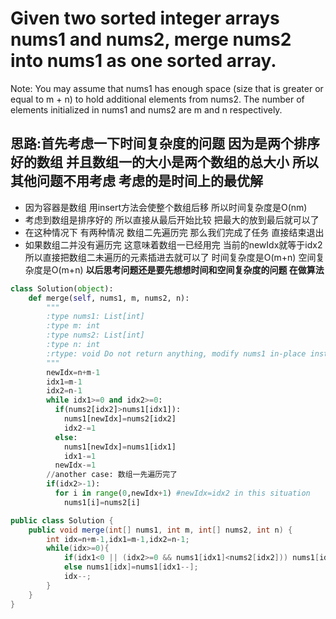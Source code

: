 # Given two sorted integer arrays nums1 and nums2, merge nums2 into nums1 as one sorted array.
Note:
You may assume that nums1 has enough space (size that is greater or equal to m + n) to hold additional elements from nums2. The number of elements initialized in nums1 and nums2 are m and n respectively.
## 思路:首先考虑一下时间复杂度的问题 因为是两个排序好的数组 并且数组一的大小是两个数组的总大小 所以其他问题不用考虑 考虑的是时间上的最优解
* 因为容器是数组 用insert方法会使整个数组后移 所以时间复杂度是O(nm) 
* 考虑到数组是排序好的 所以直接从最后开始比较 把最大的放到最后就可以了
 * 在这种情况下 有两种情况 数组二先遍历完 那么我们完成了任务 直接结束退出
 * 如果数组二并没有遍历完 这意味着数组一已经用完 当前的newIdx就等于idx2 所以直接把数组二未遍历的元素插进去就可以了 时间复杂度是O(m+n) 空间复杂度是O(m+n)
**以后思考问题还是要先想想时间和空间复杂度的问题 在做算法** 
```python
class Solution(object):
    def merge(self, nums1, m, nums2, n):
        """
        :type nums1: List[int]
        :type m: int
        :type nums2: List[int]
        :type n: int
        :rtype: void Do not return anything, modify nums1 in-place instead.
        """
        newIdx=n+m-1
        idx1=m-1
        idx2=n-1
        while idx1>=0 and idx2>=0:
          if(nums2[idx2]>nums1[idx1]):
            nums1[newIdx]=nums2[idx2]
            idx2-=1
          else:
            nums1[newIdx]=nums1[idx1]
            idx1-=1
          newIdx-=1
        //another case: 数组一先遍历完了
        if(idx2>-1):
          for i in range(0,newIdx+1) #newIdx=idx2 in this situation
            nums1[i]=nums2[i]

```

```java
public class Solution {
    public void merge(int[] nums1, int m, int[] nums2, int n) {
        int idx=n+m-1,idx1=m-1,idx2=n-1;
        while(idx>=0){
            if(idx1<0 || (idx2>=0 && nums1[idx1]<nums2[idx2])) nums1[idx]=nums2[idx2--];
            else nums1[idx]=nums1[idx1--];
            idx--;
        }
    }
}
```
